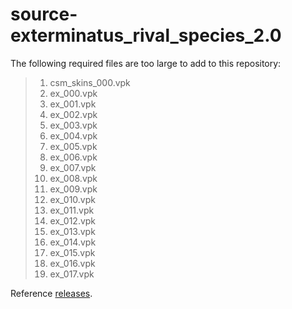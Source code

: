 # source-exterminatus_rival_species_2.0
The following required files are too large to add to this repository:<br />
> 1. csm_skins_000.vpk
> 2. ex_000.vpk
> 3. ex_001.vpk
> 4. ex_002.vpk
> 5. ex_003.vpk
> 6. ex_004.vpk
> 7. ex_005.vpk
> 8. ex_006.vpk
> 9. ex_007.vpk
> 10. ex_008.vpk
> 11. ex_009.vpk
> 12. ex_010.vpk
> 13. ex_011.vpk
> 14. ex_012.vpk
> 15. ex_013.vpk
> 16. ex_014.vpk
> 17. ex_015.vpk
> 18. ex_016.vpk
> 19. ex_017.vpk

Reference [releases](https://github.com/HLSourceHub/source-exterminatus_rival_species_2.0/releases).
